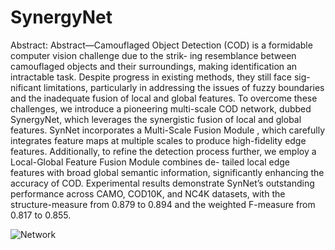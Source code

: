 # SynergyNet
Abstract:
Abstract—Camouflaged Object Detection (COD) is a
formidable computer vision challenge due to the strik-
ing resemblance between camouflaged objects and their
surroundings, making identification an intractable task.
Despite progress in existing methods, they still face sig-
nificant limitations, particularly in addressing the issues
of fuzzy boundaries and the inadequate fusion of local
and global features. To overcome these challenges, we
introduce a pioneering multi-scale COD network, dubbed
SynergyNet, which leverages the synergistic fusion of
local and global features. SynNet incorporates a
Multi-Scale Fusion Module , which carefully
integrates feature maps at multiple scales to produce
high-fidelity edge features. Additionally, to refine the
detection process further, we employ a Local-Global
Feature Fusion Module combines de-
tailed local edge features with broad global semantic
information, significantly enhancing the accuracy of
COD. Experimental results demonstrate SynNet’s
outstanding performance across CAMO, COD10K, and
NC4K datasets, with the structure-measure from 0.879
to 0.894 and the weighted F-measure from 0.817 to
0.855.

![Network](https://github.com/user-attachments/assets/a893b3f9-0251-42f9-823c-537e55022b11)
